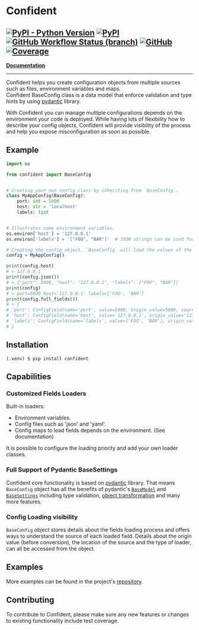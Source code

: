 # Confident
[![PyPI - Python Version](https://img.shields.io/pypi/pyversions/confident?style=plastic)](https://github.com/limonyellow/confident)
[![PyPI](https://img.shields.io/pypi/v/confident?style=plastic&color=%2334D058)](https://pypi.org/project/confident/)
[![GitHub Workflow Status (branch)](https://img.shields.io/github/workflow/status/limonyellow/confident/Python%20package/main?style=plastic)](https://github.com/limonyellow/confident/actions)
[![GitHub](https://img.shields.io/github/license/limonyellow/confident?style=plastic)](https://github.com/limonyellow/confident)
[![Coverage](https://codecov.io/gh/limonyellow/confident/branch/main/graph/badge.svg?token=L161UYE2RM)](https://codecov.io/gh/limonyellow/confident)
---

[**Documentation**](https://limonyellow.github.io/confident/)

---

Confident helps you create configuration objects from multiple sources such as files, environment variables and maps.  
Confident BaseConfig class is a data model that enforce validation and type hints by using [pydantic](https://pydantic-docs.helpmanual.io/) library.

With Confident you can manage multiple configurations depends on the environment your code is deployed.
While having lots of flexibility how to describe your config objects, Confident will provide visibility of the process 
and help you expose misconfiguration as soon as possible.


## Example

```python
import os

from confident import BaseConfig


# Creating your own config class by inheriting from `BaseConfig`.
class MyAppConfig(BaseConfig):
    port: int = 5000
    host: str = 'localhost'
    labels: list


# Illustrates some environment variables.
os.environ['host'] = '127.0.0.1'
os.environ['labels'] = '["FOO", "BAR"]'  # JSON strings can be used for more types.

# Creating the config object. `BaseConfig` will load the values of the properties.
config = MyAppConfig()

print(config.host)
# > 127.0.0.1
print(config.json())
# > {"port": 5000, "host": "127.0.0.1", "labels": ["FOO", "BAR"]}
print(config)
# > port=5000 host='127.0.0.1' labels=['FOO', 'BAR']
print(config.full_fields())
# > {
# 'port': ConfigField(name='port', value=5000, origin_value=5000, source_name='MyAppConfig', source_type='class_default', source_location=PosixPath('~/confident/readme_example.py')),
# 'host': ConfigField(name='host', value='127.0.0.1', origin_value='127.0.0.1', source_name='host', source_type='env_var', source_location='host'),
# 'labels': ConfigField(name='labels', value=['FOO', 'BAR'], origin_value='["FOO", "BAR"]', source_name='labels', source_type='env_var', source_location='labels')
# }

```

## Installation
```shell
(.venv) $ pip install confident
```

## Capabilities
### Customized Fields Loaders
Built-in loaders:  
- Environment variables.  
- Config files such as 'json' and 'yaml'.  
- Config maps to load fields depends on the environment. (See documentation)  

It is possible to configure the loading priority and add your own loader classes.

### Full Support of Pydantic BaseSettings
Confident core functionality is based on [pydantic](https://pydantic-docs.helpmanual.io/) library. 
That means `BaseConfig` object has all the benefits of pydantic's [`BaseModel`](https://pydantic-docs.helpmanual.io/usage/models/) 
and [`BaseSettings`](https://pydantic-docs.helpmanual.io/usage/settings/)
including type validation, [object transformation](https://pydantic-docs.helpmanual.io/usage/exporting_models/) and many more features.

### Config Loading visibility
`BaseConfig` object stores details about the fields loading process and offers ways to understand the source of each loaded field.
Details about the origin value (before conversion), the location of the source and the type of loader, can all be accessed from the object. 

## Examples
More examples can be found in the project's [repository](https://github.com/limonyellow/confident).

## Contributing
To contribute to Confident, please make sure any new features or changes to existing functionality include test coverage.
